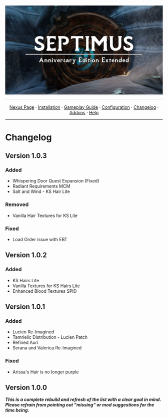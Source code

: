 <a href="https://www.youtube.com/watch?v=70DZ5UV1Bdo"><img src="images/banner.webp" target="_blank"></a>

---

<p align="center">
  <a href="https://www.nexusmods.com/skyrimspecialedition/mods/58229">Nexus Page</a> ·
  <a href="README.md">Installation</a> ·
  <a href="GAMEPLAY.md">Gameplay Guide</a> ·
  <a href="CONFIGURATION.md">Configuration</a> ·
  <a href="CHANGELOG.md">Changelog</a> ·
  <a href="ADDONS.md">Addons</a> ·
  <a href="HELP.md">Help</a>
</p>

---

# Changelog

## Version 1.0.3

### Added
+ Whispering Door Quest Expansion (Fixed)
+ Radiant Requirements MCM
+ Salt and Wind - KS Hair Lite

### Removed
+ Vanilla Hair Textures for KS Lite

### Fixed
+ Load Order issue with EBT

## Version 1.0.2

### Added
+ KS Hairs Lite
+ Vanilla Textures for KS Hairs Lite
+ Enhanced Blood Textures SPID

## Version 1.0.1

### Added
+ Lucien Re-Imagined
+ Tamrielic Distribution - Lucien Patch
+ Refined Auri
+ Serana and Valerica Re-Imagined

### Fixed
+ Arissa's Hair is no longer purple

## Version 1.0.0

***This is a complete rebuild and refresh of the list with a clear goal in mind. Please refrain from pointing out "missing" or mod suggestions for the time being.***

